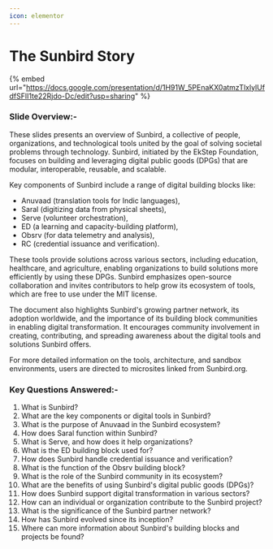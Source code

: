```yaml
---
icon: elementor
---
```


# The Sunbird Story



{% embed url="https://docs.google.com/presentation/d/1H91W_5PEnaKX0atmzTlxlylUfdfSFlI1te22Rjdo-Dc/edit?usp=sharing" %}

### Slide Overview:-

These slides presents an overview of Sunbird, a collective of people, organizations, and technological tools united by the goal of solving societal problems through technology. Sunbird, initiated by the EkStep Foundation, focuses on building and leveraging digital public goods (DPGs) that are modular, interoperable, reusable, and scalable.

Key components of Sunbird include a range of digital building blocks like:

* Anuvaad (translation tools for Indic languages),
* Saral (digitizing data from physical sheets),
* Serve (volunteer orchestration),
* ED (a learning and capacity-building platform),
* Obsrv (for data telemetry and analysis),
* RC (credential issuance and verification).

These tools provide solutions across various sectors, including education, healthcare, and agriculture, enabling organizations to build solutions more efficiently by using these DPGs. Sunbird emphasizes open-source collaboration and invites contributors to help grow its ecosystem of tools, which are free to use under the MIT license.

The document also highlights Sunbird's growing partner network, its adoption worldwide, and the importance of its building block communities in enabling digital transformation. It encourages community involvement in creating, contributing, and spreading awareness about the digital tools and solutions Sunbird offers.

For more detailed information on the tools, architecture, and sandbox environments, users are directed to microsites linked from Sunbird.org.



### Key Questions Answered:-

1. What is Sunbird?
2. What are the key components or digital tools in Sunbird?
3. What is the purpose of Anuvaad in the Sunbird ecosystem?
4. How does Saral function within Sunbird?
5. What is Serve, and how does it help organizations?
6. What is the ED building block used for?
7. How does Sunbird handle credential issuance and verification?
8. What is the function of the Obsrv building block?
9. What is the role of the Sunbird community in its ecosystem?
10. What are the benefits of using Sunbird's digital public goods (DPGs)?
11. How does Sunbird support digital transformation in various sectors?
12. How can an individual or organization contribute to the Sunbird project?
13. What is the significance of the Sunbird partner network?
14. How has Sunbird evolved since its inception?
15. Where can more information about Sunbird's building blocks and projects be found?
